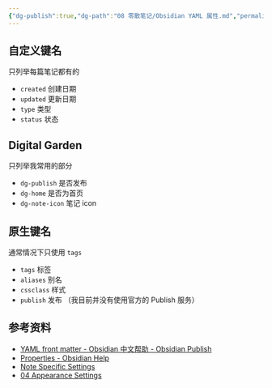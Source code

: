 ```yaml
---
{"dg-publish":true,"dg-path":"08 零散笔记/Obsidian YAML 属性.md","permalink":"/08 零散笔记/Obsidian YAML 属性/","created":"2023-09-06","updated":"2024-08-05"}
---
```



## 自定义键名

只列举每篇笔记都有的
- `created` 创建日期
- `updated` 更新日期 
- `type` 类型
- `status` 状态

## Digital Garden

只列举我常用的部分
- `dg-publish` 是否发布
- `dg-home` 是否为首页
- `dg-note-icon` 笔记 icon

## 原生键名

通常情况下只使用 `tags`
- `tags` 标签
- `aliases` 别名
- `cssclass` 样式
- `publish` 发布 （我目前并没有使用官方的 Publish 服务）

## 参考资料

- [YAML front matter - Obsidian 中文帮助 - Obsidian Publish](https://publish.obsidian.md/help-zh/%E9%AB%98%E7%BA%A7%E7%94%A8%E6%B3%95/YAML+front+matter)
- [Properties - Obsidian Help](https://help.obsidian.md/Editing+and+formatting/Properties)
- [Note Specific Settings](https://dg-docs.ole.dev/advanced/note-specific-settings/)
- [04 Appearance Settings](https://dg-docs.ole.dev/getting-started/04-appearance-settings/)